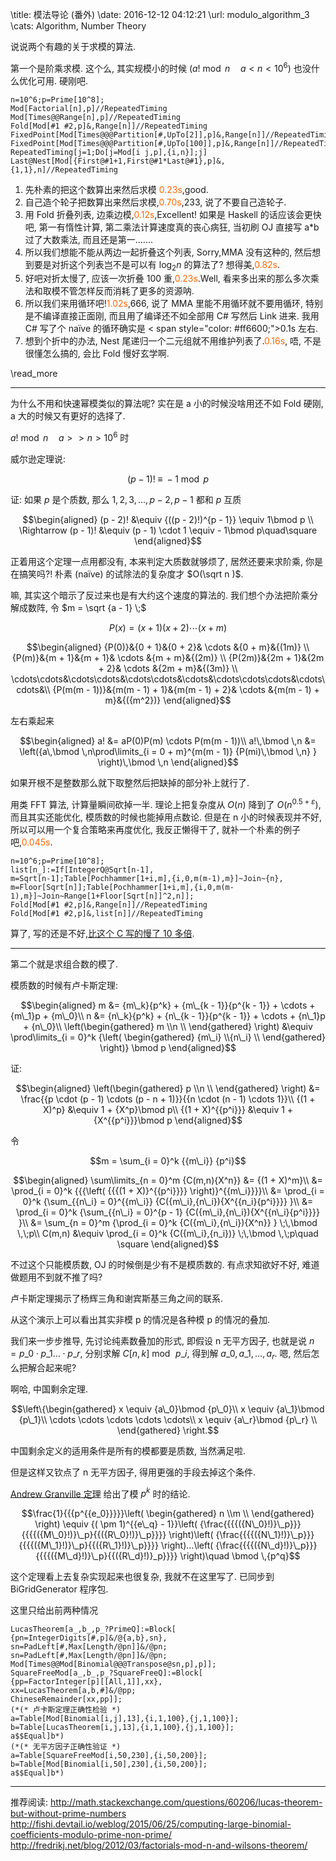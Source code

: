 \title: 模法导论 (番外)
\date: 2016-12-12 04:12:21
\url: modulo_algorithm_3
\cats: Algorithm, Number Theory

说说两个有趣的关于求模的算法.

第一个是阶乘求模. 这个么, 其实规模小的时候 $\left({a!\bmod n\quad a < n < {{10}^6}} \right)$ 也没什么优化可用. 硬刚吧.

```wl
n=10^6;p=Prime[10^8];
Mod[Factorial[n],p]//RepeatedTiming
Mod[Times@@Range[n],p]//RepeatedTiming
Fold[Mod[#1 #2,p]&,Range[n]]//RepeatedTiming
FixedPoint[Mod[Times@@@Partition[#,UpTo[2]],p]&,Range[n]]//RepeatedTiming
FixedPoint[Mod[Times@@@Partition[#,UpTo[100]],p]&,Range[n]]//RepeatedTiming
RepeatedTiming[j=1;Do[j=Mod[i j,p],{i,n}];j]
Last@Nest[Mod[{First@#1+1,First@#1*Last@#1},p]&,{1,1},n]//RepeatedTiming
```

1. 先朴素的把这个数算出来然后求模 <span style="color: #ff6600;">0.23s</span>,good.
2. 自己造个轮子把数算出来然后求模,<span style="color: #ff6600;">0.70s</span>,233, 说了不要自己造轮子.
3. 用 Fold 折叠列表, 边乘边模,<span style="color: #ff6600;">0.12s</span>,Excellent! 如果是 Haskell 的话应该会更快吧, 第一有惰性计算, 第二乘法计算速度真的丧心病狂, 当初刷 OJ 直接写 a*b 过了大数乘法, 而且还是第一.......
4. 所以我们想能不能从两边一起折叠这个列表, Sorry,MMA 没有这种的, 然后想到要是对折这个列表岂不是可以有 ${\log _2}n$ 的算法了? 想得美,<span style="color: #ff6600;">0.82s</span>.
5. 好吧对折太慢了, 应该一次折叠 100 重,<span style="color: #ff6600;">0.23s</span>.Well, 看来多出来的那么多次乘法和取模不管怎样反而消耗了更多的资源呐.
6. 所以我们来用循环吧!<span style="color: #ff6600;">1.02s</span>,666, 说了 MMA 里能不用循环就不要用循环, 特别是不编译直接正面刚, 而且用了编译还不如全部用 C# 写然后 Link 进来. 我用 C# 写了个 naïve 的循环确实是 < span style="color: #ff6600;">0.1s</span > 左右.
7. 想到个折中的办法, Nest 尾递归一个二元组就不用维护列表了.<span style="color: #ff6600;">0.16s</span>, 唔, 不是很懂怎么搞的, 会比 Fold 慢好玄学啊.

\read_more

---

为什么不用和快速幂模类似的算法呢? 实在是 a 小的时候没啥用还不如 Fold 硬刚, a 大的时候又有更好的选择了.

$a!\bmod n\quad a >  > n > {10^6}$ 时

威尔逊定理说:

$$(p - 1)!\; \equiv \; - 1\bmod p$$

证: 如果 $p$ 是个质数, 那么 $1,2,3,...,p - 2,p - 1$ 都和 $p$ 互质

$$\begin{aligned}
(p - 2)! &\equiv {((p - 2)!)^{p - 1}} \equiv 1\bmod p \\
\Rightarrow (p - 1)! &\equiv (p - 1) \cdot 1 \equiv - 1\bmod p\quad\square
\end{aligned}$$

正着用这个定理一点用都没有, 本来判定大质数就够烦了, 居然还要来求阶乘, 你是在搞笑吗?! 朴素 (naïve) 的试除法的复杂度才 $O(\sqrt n )$.

嘛, 其实这个暗示了反过来也是有大约这个速度的算法的. 我们想个办法把阶乘分解成数阵, 令 $m = \sqrt {a - 1} \;$

$$P(x) = (x + 1)(x + 2) \cdots (x + m)$$

$$\begin{aligned}
{P(0)}&{0 + 1}&{0 + 2}& \cdots &{0 + m}&{(1m)} \\
{P(m)}&{m + 1}&{m + 1}& \cdots &{m + m}&{(2m)} \\
{P(2m)}&{2m + 1}&{2m + 2}& \cdots &{2m + m}&{(3m)} \\
\cdots\cdots&\cdots\cdots&\cdots\cdots&\cdots&\cdots\cdots\cdots&\cdots\cdots&\\
{P(m(m - 1))}&{m(m - 1) + 1}&{m(m - 1) + 2}& \cdots &{m(m - 1) + m}&{({m^2})}
\end{aligned}$$



左右乘起来

$$\begin{aligned}
a! &= aP(0)P(m) \cdots P(m(m - 1))\\
a!\,\bmod \,n &= \left({a\,\bmod \,n\prod\limits_{i = 0 + m}^{m(m - 1)} {P(mi)\,\bmod \,n} } \right)\,\bmod \,n
\end{aligned}$$

如果开根不是整数那么就下取整然后把缺掉的部分补上就行了.

用类 FFT 算法, 计算量瞬间砍掉一半. 理论上把复杂度从 $O\left(n \right)$ 降到了 $O\left( {{n^{0.5 + \varepsilon }}} \right)$, 而且其实还能优化, 模质数的时候也能掉用点数论. 但是在 n 小的时候表现并不好, 所以可以用一个复合策略来再度优化, 我反正懒得干了, 就补一个朴素的例子吧,<span style="color: #ff6600;">0.045s</span>.

```wl
n=10^6;p=Prime[10^8];
list[n_]:=If[IntegerQ@Sqrt[n-1],
m=Sqrt[n-1];Table[Pochhammer[1+i,m],{i,0,m(m-1),m}]~Join~{n},
m=Floor[Sqrt[n]];Table[Pochhammer[1+i,m],{i,0,m(m-1),m}]~Join~Range[1+Floor[Sqrt[n]]^2,n]];
Fold[Mod[#1 #2,p]&,Range[n]]//RepeatedTiming
Fold[Mod[#1 #2,p]&,list[n]]//RepeatedTiming
```

算了, 写的还是不好,[比这个 C 写的慢了 10 多倍][1].

---

第二个就是求组合数的模了.

模质数的时候有卢卡斯定理:

$$\begin{aligned}
m &= {m\_k}{p^k} + {m\_{k - 1}}{p^{k - 1}} + \cdots + {m\_1}p + {m\_0}\\
n &= {n\_k}{p^k} + {n\_{k - 1}}{p^{k - 1}} + \cdots + {n\_1}p + {n\_0}\\
\left(\begin{gathered}
m \\n \\
\end{gathered} \right) &\equiv \prod\limits_{i = 0}^k {\left( \begin{gathered}
{m\_i} \\{n\_i} \\
\end{gathered} \right)} \bmod p
\end{aligned}$$

证:

$$\begin{aligned}
\left(\begin{gathered}
p \\n \\
\end{gathered} \right) &= \frac{{p \cdot (p - 1) \cdots (p - n + 1)}}{{n \cdot (n - 1) \cdots 1}}\\
{(1 + X)^p} &\equiv 1 + {X^p}\bmod p\\
{(1 + X)^{{p^i}}} &\equiv 1 + {X^{{p^i}}}\bmod p
\end{aligned}$$

令

$$m = \sum_{i = 0}^k {{m\_i}} {p^i}$$

$$\begin{aligned}
\sum\limits_{n = 0}^m {C(m,n){X^n}} &= {(1 + X)^m}\\
&= \prod_{i = 0}^k {{{\left( {{{(1 + X)}^{{p^i}}}} \right)}^{{m\_i}}}}\\
&= \prod_{i = 0}^k {\sum_{{n\_i} = 0}^{{m\_i}} {C({m\_i},{n\_i}){X^{{n_i}{p^i}}}} }\\
&= \prod_{i = 0}^k {\sum_{{n\_i} = 0}^{p - 1} {C({m\_i},{n\_i}){X^{{n\_i}{p^i}}}} }\\
&= \sum_{n = 0}^m {\prod_{i = 0}^k {C({m\_i},{n\_i}){X^n}} } \;\,\bmod \,\;p\\
C(m,n) &\equiv \prod_{i = 0}^k {C({m\_i},{n_i})} \;\,\bmod \,\;p\quad \square
\end{aligned}$$

不过这个只能模质数, OJ 的时候倒是少有不是模质数的. 有点求知欲好不好, 难道做题用不到就不推了吗?

卢卡斯定理揭示了杨辉三角和谢宾斯基三角之间的联系.




从这个演示上可以看出其实非模 p 的情况是各种模 p 的情况的叠加.

我们来一步步推导, 先讨论纯素数叠加的形式, 即假设 n 无平方因子, 也就是说 $n = {p\_0} \cdot {p\_1} \ldots  \cdot {p\_r}$, 分别求解 $C[n,k]\bmod \,{p\_i}$, 得到解 ${a\_0},{a\_1}, \ldots ,{a_r}$. 嗯, 然后怎么把解合起来呢?

啊哈, 中国剩余定理.

$$\left\{\begin{gathered}
x \equiv {a\_0}\bmod {p\_0}\\
x \equiv {a\_1}\bmod {p\_1}\\
\cdots \cdots \cdots \cdots \cdots\\
x \equiv {a\_r}\bmod {p\_r} \\
\end{gathered} \right.$$

中国剩余定义的适用条件是所有的模都要是质数, 当然满足啦.

但是这样又钦点了 n 无平方因子, 得用更强的手段去掉这个条件.

 [Andrew Granville 定理][2] 给出了模 ${p^k}$ 时的结论.

$$\frac{1}{{{p^{{e_0}}}}}\left( \begin{gathered}
n \\m \\
\end{gathered} \right) \equiv {( \pm 1)^{{e\_q} - 1}}\left( {\frac{{{{({N\_0}!)}\_p}}}{{{{({M\_0}!)}\_p}{{({R\_0}!)}\_p}}}} \right)\left( {\frac{{{{({N\_1}!)}\_p}}}{{{{({M\_1}!)}\_p}{{({R\_1}!)}\_p}}}} \right)...\left( {\frac{{{{({N\_d}!)}\_p}}}{{{{({M\_d}!)}\_p}{{({R\_d}!)}_p}}}} \right)\quad \bmod \,{p^q}$$

这个定理看上去复杂实现起来也很复杂, 我就不在这里写了. 已同步到 BiGridGenerator 程序包.

这里只给出前两种情况

```wl
LucasTheorem[a_,b_,p_?PrimeQ]:=Block[
{pn=IntegerDigits[#,p]&/@{a,b},sn},
sn=PadLeft[#,Max[Length/@pn]]&/@pn;
sn=PadLeft[#,Max[Length/@pn]]&/@pn;
Mod[Times@@Mod[Binomial@@@Transpose@sn,p],p]];
SquareFreeMod[a_,b_,p_?SquareFreeQ]:=Block[
{pp=FactorInteger[p][[All,1]],xx},
xx=LucasTheorem[a,b,#]&/@pp;
ChineseRemainder[xx,pp]];
(*(* 卢卡斯定理正确性检验 *)
a=Table[Mod[Binomial[i,j],13],{i,1,100},{j,1,100}];
b=Table[LucasTheorem[i,j,13],{i,1,100},{j,1,100}];
a$$Equal]b*)
(*(* 无平方因子正确性验证 *)
a=Table[SquareFreeMod[i,50,230],{i,50,200}];
b=Table[Mod[Binomial[i,50],230],{i,50,200}];
a$$Equal]b*)
```

---

推荐阅读:
http://math.stackexchange.com/questions/60206/lucas-theorem-but-without-prime-numbers
http://fishi.devtail.io/weblog/2015/06/25/computing-large-binomial-coefficients-modulo-prime-non-prime/
http://fredrikj.net/blog/2012/03/factorials-mod-n-and-wilsons-theorem/

 [1]: http://fredrikj.net/blog/2012/03/factorials-mod-n-and-wilsons-theorem/
 [2]: http://www.dms.umontreal.ca/~andrew/PDF/BinCoeff.pdf